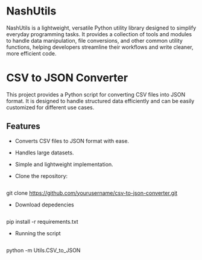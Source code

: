 #  NashUtils

NashUtils is a lightweight, versatile Python utility library designed to simplify everyday programming tasks. It provides a collection of tools and modules to handle data manipulation, file conversions, and other common utility functions, helping developers streamline their workflows and write cleaner, more efficient code.

# CSV to JSON Converter
This project provides a Python script for converting CSV files into JSON format. It is designed to handle structured data efficiently and can be easily customized for different use cases.

## Features
- Converts CSV files to JSON format with ease.
- Handles large datasets.
- Simple and lightweight implementation.
  
- Clone the repository:
  ```bash
git clone https://github.com/yourusername/csv-to-json-converter.git

- Download depedencies 
  ```bash
pip install -r requirements.txt

- Running the script
  ```bash
python -m Utils.CSV_to_JSON 

